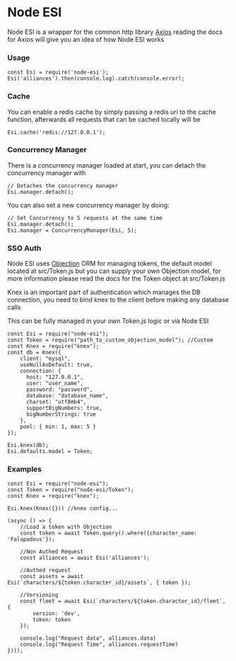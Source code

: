 # Node ESI

Node ESI is a wrapper for the common http library [Axios](https://github.com/axios/axios) reading the docs for Axios will give you an idea of how Node ESI works

### Usage

```JS
const Esi = require('node-esi');
Esi('alliances').then(console.log).catch(console.error);
```

### Cache

You can enable a redis cache by simply passing a redis uri to the cache function, afterwards all requests that can be cached locally will be

```JS
Esi.cache('redis://127.0.0.1');
```

### Concurrency Manager

There is a concurrency manager loaded at start, you can detach the concurrency manager with

```JS
// Detaches the concurrency manager
Esi.manager.detach();
```

You can also set a new concurrency manager by doing:

```JS
// Set Concurrency to 5 requests at the same time
Esi.manager.detach();
Esi.manager = ConcurrencyManager(Esi, 5);
```

### SSO Auth

Node ESI uses [Objection](https://github.com/Vincit/objection.js/) ORM for managing tokens, the default model located at src/Token.js but you can supply your own Objection model, for more information please read the docs for the Token object at src/Token.js

Knex is an important part of authentication which manages the DB connection, you need to bind knex to the client before making any database calls

This can be fully managed in your own Token.js logic or via Node ESI

```JS
const Esi = require("node-esi");
const Token = require("path_to_custom_objection_model"); //Custom
const Knex = require("knex");
const db = Knex({
    client: "mysql",
    useNullAsDefault: true,
    connection: {
      host: "127.0.0.1",
      user: "user_name",
      password: "password",
      database: "database_name",
      charset: "utf8mb4",
      supportBigNumbers: true,
      bigNumberStrings: true
    },
    pool: { min: 1, max: 5 }
});

Esi.knex(db);
Esi.defaults.model = Token;
```

### Examples

```JS
const Esi = require("node-esi");
const Token = require("node-esi/Token");
const Knex = require("knex"); 

Esi.knex(Knex({})) //knex config...

(async () => {
    //Load a token with Objection
    const token = await Token.query().where({character_name: 'Falopadous'});

    //Non Authed Request
    const alliances = await Esi('alliances');

    //Authed request
    const assets = await Esi(`characters/${token.character_id}/assets`, { token });
    
    //Versioning
    const fleet = await Esi(`characters/${token.character_id}/fleet`, { 
        version: 'dev',
        token: token
    });

    console.log("Request data", alliances.data)
    console.log("Request Time", alliances.requestTime)
})();
```